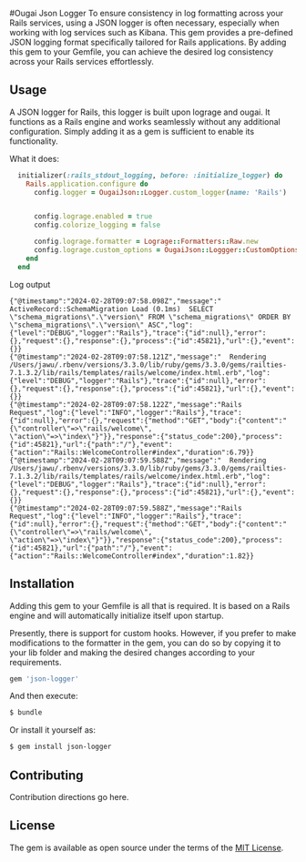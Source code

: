 #Ougai Json Logger
To ensure consistency in log formatting across your Rails services, using a JSON logger is often necessary, especially when working with log services such as Kibana. This gem provides a pre-defined JSON logging format specifically tailored for Rails applications. By adding this gem to your Gemfile, you can achieve the desired log consistency across your Rails services effortlessly.


## Usage
A JSON logger for Rails, this logger is built upon lograge and ougai. It functions as a Rails engine and works seamlessly without any additional configuration. Simply adding it as a gem is sufficient to enable its functionality.

What it does:
```ruby
  initializer(:rails_stdout_logging, before: :initialize_logger) do
    Rails.application.configure do
      config.logger = OugaiJson::Logger.custom_logger(name: 'Rails')


      config.lograge.enabled = true
      config.colorize_logging = false

      config.lograge.formatter = Lograge::Formatters::Raw.new
      config.lograge.custom_options = OugaiJson::Loggger::CustomOptions
    end
  end
```

Log output
```
{"@timestamp":"2024-02-28T09:07:58.098Z","message":"  ActiveRecord::SchemaMigration Load (0.1ms)  SELECT \"schema_migrations\".\"version\" FROM \"schema_migrations\" ORDER BY \"schema_migrations\".\"version\" ASC","log":{"level":"DEBUG","logger":"Rails"},"trace":{"id":null},"error":{},"request":{},"response":{},"process":{"id":45821},"url":{},"event":{}}
{"@timestamp":"2024-02-28T09:07:58.121Z","message":"  Rendering /Users/jawu/.rbenv/versions/3.3.0/lib/ruby/gems/3.3.0/gems/railties-7.1.3.2/lib/rails/templates/rails/welcome/index.html.erb","log":{"level":"DEBUG","logger":"Rails"},"trace":{"id":null},"error":{},"request":{},"response":{},"process":{"id":45821},"url":{},"event":{}}
{"@timestamp":"2024-02-28T09:07:58.122Z","message":"Rails Request","log":{"level":"INFO","logger":"Rails"},"trace":{"id":null},"error":{},"request":{"method":"GET","body":{"content":"{\"controller\"=>\"rails/welcome\", \"action\"=>\"index\"}"}},"response":{"status_code":200},"process":{"id":45821},"url":{"path":"/"},"event":{"action":"Rails::WelcomeController#index","duration":6.79}}
{"@timestamp":"2024-02-28T09:07:59.588Z","message":"  Rendering /Users/jawu/.rbenv/versions/3.3.0/lib/ruby/gems/3.3.0/gems/railties-7.1.3.2/lib/rails/templates/rails/welcome/index.html.erb","log":{"level":"DEBUG","logger":"Rails"},"trace":{"id":null},"error":{},"request":{},"response":{},"process":{"id":45821},"url":{},"event":{}}
{"@timestamp":"2024-02-28T09:07:59.588Z","message":"Rails Request","log":{"level":"INFO","logger":"Rails"},"trace":{"id":null},"error":{},"request":{"method":"GET","body":{"content":"{\"controller\"=>\"rails/welcome\", \"action\"=>\"index\"}"}},"response":{"status_code":200},"process":{"id":45821},"url":{"path":"/"},"event":{"action":"Rails::WelcomeController#index","duration":1.82}}
```


## Installation
Adding this gem to your Gemfile is all that is required. It is based on a Rails engine and will automatically initialize itself upon startup.

Presently, there is support for custom hooks. However, if you prefer to make modifications to the formatter in the gem, you can do so by copying it to your lib folder and making the desired changes according to your requirements.


```ruby
gem 'json-logger'
```

And then execute:
```bash
$ bundle
```

Or install it yourself as:
```bash
$ gem install json-logger
```

## Contributing
Contribution directions go here.

## License
The gem is available as open source under the terms of the [MIT License](https://opensource.org/licenses/MIT).
